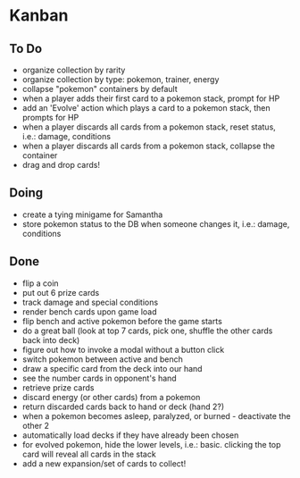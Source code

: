 # Kanban

## To Do
- organize collection by rarity
- organize collection by type: pokemon, trainer, energy
- collapse "pokemon" containers by default
- when a player adds their first card to a pokemon stack, prompt for HP
- add an 'Evolve' action which plays a card to a pokemon stack, then prompts for HP
- when a player discards all cards from a pokemon stack, reset status, i.e.: damage, conditions
- when a player discards all cards from a pokemon stack, collapse the container
- drag and drop cards!

## Doing
- create a tying minigame for Samantha
- store pokemon status to the DB when someone changes it, i.e.: damage, conditions

## Done
- flip a coin
- put out 6 prize cards
- track damage and special conditions
- render bench cards upon game load
- flip bench and active pokemon before the game starts
- do a great ball (look at top 7 cards, pick one, shuffle the other cards back into deck)
- figure out how to invoke a modal without a button click
- switch pokemon between active and bench
- draw a specific card from the deck into our hand
- see the number cards in opponent's hand
- retrieve prize cards
- discard energy (or other cards) from a pokemon
- return discarded cards back to hand or deck (hand 2?)
- when a pokemon becomes asleep, paralyzed, or burned - deactivate the other 2
- automatically load decks if they have already been chosen
- for evolved pokemon, hide the lower levels, i.e.: basic. clicking the top card will reveal all cards in the stack
- add a new expansion/set of cards to collect!
